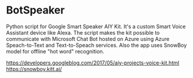 # BotSpeaker
Python script for Google Smart Speaker AIY Kit. It's a custom Smart Voice Assistant device like Alexa.
The script makes the kit possible to communicate with Microsoft Chat Bot hosted on Azure using Azure Speach-to-Text and Text-to-Speach services. Also the app uses SnowBoy model for offline "hot word" recognition.

https://developers.googleblog.com/2017/05/aiy-projects-voice-kit.html
https://snowboy.kitt.ai/
